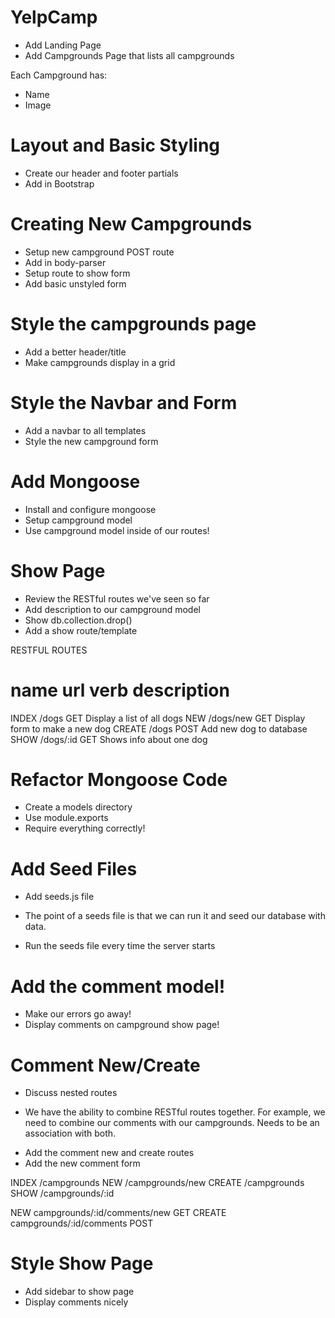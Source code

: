 # YelpCamp

* Add Landing Page
* Add Campgrounds Page that lists all campgrounds

Each Campground has:
* Name
* Image

# Layout and Basic Styling
* Create our header and footer partials
* Add in Bootstrap

# Creating New Campgrounds
* Setup new campground POST route
* Add in body-parser
* Setup route to show form
* Add basic unstyled form

# Style the campgrounds page
* Add a better header/title
* Make campgrounds display in a grid

# Style the Navbar and Form
* Add a navbar to all templates
* Style the new campground form

# Add Mongoose
* Install and configure mongoose
* Setup campground model
* Use campground model inside of our routes!

# Show Page
* Review the RESTful routes we've seen so far
* Add description to our campground model
* Show db.collection.drop()
* Add a show route/template

RESTFUL ROUTES

name    url             verb    description 
=============================================
INDEX   /dogs           GET     Display a list of all dogs
NEW     /dogs/new       GET     Display form to make a new dog 
CREATE  /dogs           POST    Add new dog to database
SHOW    /dogs/:id       GET     Shows info about one dog


# Refactor Mongoose Code
* Create a models directory
* Use module.exports
* Require everything correctly!

# Add Seed Files
* Add seeds.js file
- The point of a seeds file is that we can run it and seed our database with data. 

* Run the seeds file every time the server starts

# Add the comment model!
* Make our errors go away!
* Display comments on campground show page!

# Comment New/Create
* Discuss nested routes
- We have the ability to combine RESTful routes together. For example, we need to combine
our comments with our campgrounds. Needs to be an association with both. 
* Add the comment new and create routes
* Add the new comment form


INDEX   /campgrounds
NEW     /campgrounds/new
CREATE  /campgrounds
SHOW    /campgrounds/:id

NEW     campgrounds/:id/comments/new    GET
CREATE  campgrounds/:id/comments        POST

# Style Show Page
* Add sidebar to show page
* Display comments nicely